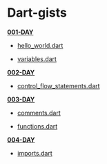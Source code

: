 Dart-gists
=====


[__001-DAY__](001-DAY)

- [hello_world.dart](001-DAY/hello_world.dart)

- [variables.dart](001-DAY/variables.dart)


[__002-DAY__](002-DAY)

- [control_flow_statements.dart](002-DAY/control_flow_statements.dart)




[__003-DAY__](003-DAY)

- [comments.dart](003-DAY/comments.dart)

- [functions.dart](003-DAY/functions.dart)


[__004-DAY__](004-DAY)

- [imports.dart](004-DAY/imports.dart)
